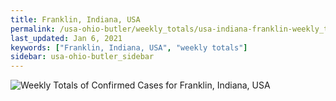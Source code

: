 ```yaml
---
title: Franklin, Indiana, USA
permalink: /usa-ohio-butler/weekly_totals/usa-indiana-franklin-weekly_totals.html
last_updated: Jan 6, 2021
keywords: ["Franklin, Indiana, USA", "weekly totals"]
sidebar: usa-ohio-butler_sidebar
---
```


![Weekly Totals of Confirmed Cases for Franklin, Indiana, USA](/covid_tracker/images/graphs/usa-indiana-franklin-weekly_totals_graph.png)
